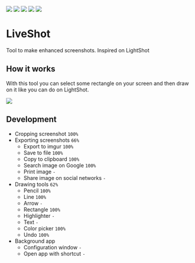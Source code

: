![](https://img.shields.io/badge/state-development-blue?style=for-the-badge)
![](https://img.shields.io/badge/.NET-5-blue?style=for-the-badge)
![](https://img.shields.io/github/commit-activity/m/KennethGomez/LiveShot?style=for-the-badge)
![](https://img.shields.io/github/v/tag/KennethGomez/LiveShot?style=for-the-badge)
![](https://img.shields.io/github/contributors/KennethGomez/LiveShot?style=for-the-badge)

# LiveShot
Tool to make enhanced screenshots. Inspired on LightShot

## How it works
With this tool you can select some rectangle on your screen and then draw on it like you can do on LightShot.

![](https://i.imgur.com/W50z8p4.png)

## Development
- Cropping screenshot `100%`
- Exporting screenshots `66%`
  - Export to imgur `100%`
  - Save to file `100%`
  - Copy to clipboard `100%`
  - Search image on Google `100%`
  - Print image `-`
  - Share image on social networks `-`
- Drawing tools `62%`
  - Pencil `100%`
  - Line `100%`
  - Arrow `-`
  - Rectangle `100%`
  - Highlighter `-`
  - Text `-`
  - Color picker `100%`
  - Undo `100%`
- Background app
  - Configuration window `-`
  - Open app with shortcut `-`
